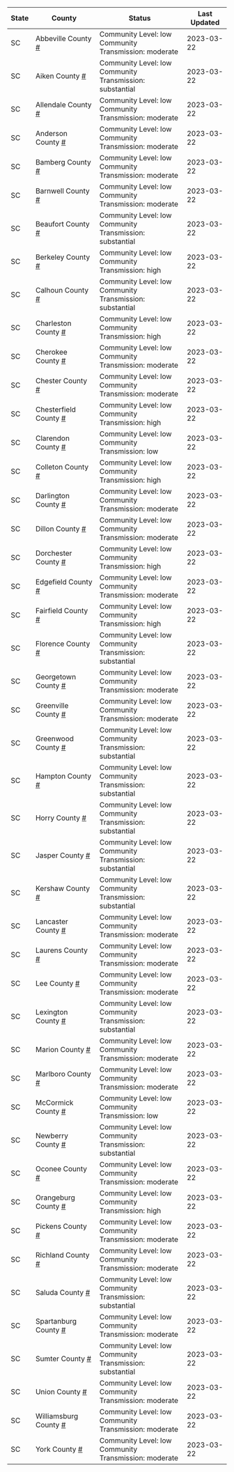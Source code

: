 State | County | Status | Last Updated
--- | --- | --- | --- 
SC | Abbeville County <a href="#abbeville_county">#</a> | <a name="abbeville_county"></a>Community Level: low<br/>Community Transmission: moderate | 2023-03-22
SC | Aiken County <a href="#aiken_county">#</a> | <a name="aiken_county"></a>Community Level: low<br/>Community Transmission: substantial | 2023-03-22
SC | Allendale County <a href="#allendale_county">#</a> | <a name="allendale_county"></a>Community Level: low<br/>Community Transmission: moderate | 2023-03-22
SC | Anderson County <a href="#anderson_county">#</a> | <a name="anderson_county"></a>Community Level: low<br/>Community Transmission: moderate | 2023-03-22
SC | Bamberg County <a href="#bamberg_county">#</a> | <a name="bamberg_county"></a>Community Level: low<br/>Community Transmission: moderate | 2023-03-22
SC | Barnwell County <a href="#barnwell_county">#</a> | <a name="barnwell_county"></a>Community Level: low<br/>Community Transmission: moderate | 2023-03-22
SC | Beaufort County <a href="#beaufort_county">#</a> | <a name="beaufort_county"></a>Community Level: low<br/>Community Transmission: substantial | 2023-03-22
SC | Berkeley County <a href="#berkeley_county">#</a> | <a name="berkeley_county"></a>Community Level: low<br/>Community Transmission: high | 2023-03-22
SC | Calhoun County <a href="#calhoun_county">#</a> | <a name="calhoun_county"></a>Community Level: low<br/>Community Transmission: substantial | 2023-03-22
SC | Charleston County <a href="#charleston_county">#</a> | <a name="charleston_county"></a>Community Level: low<br/>Community Transmission: high | 2023-03-22
SC | Cherokee County <a href="#cherokee_county">#</a> | <a name="cherokee_county"></a>Community Level: low<br/>Community Transmission: moderate | 2023-03-22
SC | Chester County <a href="#chester_county">#</a> | <a name="chester_county"></a>Community Level: low<br/>Community Transmission: moderate | 2023-03-22
SC | Chesterfield County <a href="#chesterfield_county">#</a> | <a name="chesterfield_county"></a>Community Level: low<br/>Community Transmission: high | 2023-03-22
SC | Clarendon County <a href="#clarendon_county">#</a> | <a name="clarendon_county"></a>Community Level: low<br/>Community Transmission: low | 2023-03-22
SC | Colleton County <a href="#colleton_county">#</a> | <a name="colleton_county"></a>Community Level: low<br/>Community Transmission: high | 2023-03-22
SC | Darlington County <a href="#darlington_county">#</a> | <a name="darlington_county"></a>Community Level: low<br/>Community Transmission: moderate | 2023-03-22
SC | Dillon County <a href="#dillon_county">#</a> | <a name="dillon_county"></a>Community Level: low<br/>Community Transmission: moderate | 2023-03-22
SC | Dorchester County <a href="#dorchester_county">#</a> | <a name="dorchester_county"></a>Community Level: low<br/>Community Transmission: high | 2023-03-22
SC | Edgefield County <a href="#edgefield_county">#</a> | <a name="edgefield_county"></a>Community Level: low<br/>Community Transmission: moderate | 2023-03-22
SC | Fairfield County <a href="#fairfield_county">#</a> | <a name="fairfield_county"></a>Community Level: low<br/>Community Transmission: high | 2023-03-22
SC | Florence County <a href="#florence_county">#</a> | <a name="florence_county"></a>Community Level: low<br/>Community Transmission: substantial | 2023-03-22
SC | Georgetown County <a href="#georgetown_county">#</a> | <a name="georgetown_county"></a>Community Level: low<br/>Community Transmission: moderate | 2023-03-22
SC | Greenville County <a href="#greenville_county">#</a> | <a name="greenville_county"></a>Community Level: low<br/>Community Transmission: moderate | 2023-03-22
SC | Greenwood County <a href="#greenwood_county">#</a> | <a name="greenwood_county"></a>Community Level: low<br/>Community Transmission: substantial | 2023-03-22
SC | Hampton County <a href="#hampton_county">#</a> | <a name="hampton_county"></a>Community Level: low<br/>Community Transmission: substantial | 2023-03-22
SC | Horry County <a href="#horry_county">#</a> | <a name="horry_county"></a>Community Level: low<br/>Community Transmission: substantial | 2023-03-22
SC | Jasper County <a href="#jasper_county">#</a> | <a name="jasper_county"></a>Community Level: low<br/>Community Transmission: substantial | 2023-03-22
SC | Kershaw County <a href="#kershaw_county">#</a> | <a name="kershaw_county"></a>Community Level: low<br/>Community Transmission: substantial | 2023-03-22
SC | Lancaster County <a href="#lancaster_county">#</a> | <a name="lancaster_county"></a>Community Level: low<br/>Community Transmission: moderate | 2023-03-22
SC | Laurens County <a href="#laurens_county">#</a> | <a name="laurens_county"></a>Community Level: low<br/>Community Transmission: moderate | 2023-03-22
SC | Lee County <a href="#lee_county">#</a> | <a name="lee_county"></a>Community Level: low<br/>Community Transmission: moderate | 2023-03-22
SC | Lexington County <a href="#lexington_county">#</a> | <a name="lexington_county"></a>Community Level: low<br/>Community Transmission: substantial | 2023-03-22
SC | Marion County <a href="#marion_county">#</a> | <a name="marion_county"></a>Community Level: low<br/>Community Transmission: moderate | 2023-03-22
SC | Marlboro County <a href="#marlboro_county">#</a> | <a name="marlboro_county"></a>Community Level: low<br/>Community Transmission: moderate | 2023-03-22
SC | McCormick County <a href="#mccormick_county">#</a> | <a name="mccormick_county"></a>Community Level: low<br/>Community Transmission: low | 2023-03-22
SC | Newberry County <a href="#newberry_county">#</a> | <a name="newberry_county"></a>Community Level: low<br/>Community Transmission: substantial | 2023-03-22
SC | Oconee County <a href="#oconee_county">#</a> | <a name="oconee_county"></a>Community Level: low<br/>Community Transmission: moderate | 2023-03-22
SC | Orangeburg County <a href="#orangeburg_county">#</a> | <a name="orangeburg_county"></a>Community Level: low<br/>Community Transmission: high | 2023-03-22
SC | Pickens County <a href="#pickens_county">#</a> | <a name="pickens_county"></a>Community Level: low<br/>Community Transmission: moderate | 2023-03-22
SC | Richland County <a href="#richland_county">#</a> | <a name="richland_county"></a>Community Level: low<br/>Community Transmission: moderate | 2023-03-22
SC | Saluda County <a href="#saluda_county">#</a> | <a name="saluda_county"></a>Community Level: low<br/>Community Transmission: substantial | 2023-03-22
SC | Spartanburg County <a href="#spartanburg_county">#</a> | <a name="spartanburg_county"></a>Community Level: low<br/>Community Transmission: moderate | 2023-03-22
SC | Sumter County <a href="#sumter_county">#</a> | <a name="sumter_county"></a>Community Level: low<br/>Community Transmission: substantial | 2023-03-22
SC | Union County <a href="#union_county">#</a> | <a name="union_county"></a>Community Level: low<br/>Community Transmission: moderate | 2023-03-22
SC | Williamsburg County <a href="#williamsburg_county">#</a> | <a name="williamsburg_county"></a>Community Level: low<br/>Community Transmission: moderate | 2023-03-22
SC | York County <a href="#york_county">#</a> | <a name="york_county"></a>Community Level: low<br/>Community Transmission: moderate | 2023-03-22
